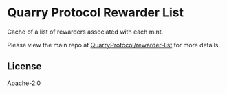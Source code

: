 # Quarry Protocol Rewarder List

Cache of a list of rewarders associated with each mint.

Please view the main repo at [QuarryProtocol/rewarder-list](https://github.com/QuarryProtocol/rewarder-list) for more details.

## License

Apache-2.0

